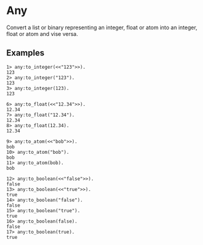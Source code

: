 # Any

Convert a list or binary representing an integer, float or atom into
an integer, float or atom and vise versa.

## Examples

```shell
1> any:to_integer(<<"123">>).
123
2> any:to_integer("123").
123
3> any:to_integer(123).
123
```

```shell
6> any:to_float(<<"12.34">>).
12.34
7> any:to_float("12.34").
12.34
8> any:to_float(12.34).
12.34
```

```shell
9> any:to_atom(<<"bob">>).
bob
10> any:to_atom("bob").
bob
11> any:to_atom(bob).
bob
```

```shell
12> any:to_boolean(<<"false">>).
false
13> any:to_boolean(<<"true">>).
true
14> any:to_boolean("false").
false
15> any:to_boolean("true").
true
16> any:to_boolean(false).
false
17> any:to_boolean(true).
true
```
